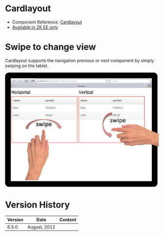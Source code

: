 

# Cardlayout

- Component Reference:
  [Cardlayout]({{site.baseurl}}/zk_component_ref/layouts/cardlayout)
- [Available in ZK EE only](http://www.zkoss.org/product/edition.dsp)

# Swipe to change view

Cardlayout supports the navigation previous or next component by simply
swiping on the tablet.

![](/zk_component_ref/images/Cardlayout_Tablet_Example.png)

# Version History

| Version | Date         | Content |
|---------|--------------|---------|
| 6.5.0   | August, 2012 |         |


